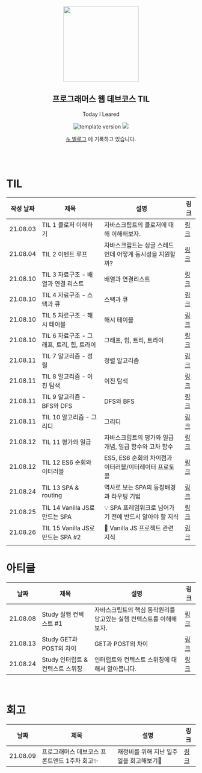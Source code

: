 <br/>
<p align="middle" >
  <img width="200px;" src="./src/images/prgms-logo.png"/>
</p>
<h2 align="middle">프로그래머스 웹 데브코스 TIL</h2>
<p align="middle">Today I Leared</p>
<p align="middle">
  <img src="https://img.shields.io/badge/version-1.0.0-blue?style=flat-square" alt="template version"/>
  <img src="https://img.shields.io/badge/language-md-md.svg?style=flat-square"/>
</p>

<p align="middle">
  <a href="https://velog.io/@grighth12">☕ 벨로그</a> 에 기록하고 있습니다.
</p>

<br/>

<br/>

# TIL

| 작성 날짜 | 제목                                      | 설명                                                     | 링크                                                                                                                                                                |
| --------- | ----------------------------------------- | -------------------------------------------------------- | ------------------------------------------------------------------------------------------------------------------------------------------------------------------- |
| 21.08.03  | TIL 1 클로저 이해하기                     | 자바스크립트의 클로저에 대해 이해해보자.                 | [링크](https://velog.io/@grighth12/TIL-1-%ED%81%B4%EB%A1%9C%EC%A0%80-%EC%9D%B4%ED%95%B4%ED%95%98%EA%B8%B0)                                                          |
| 21.08.04  | TIL 2 이벤트 루프                         | 자바스크립트는 싱글 스레드인데 어떻게 동시성을 지원할까? | [링크](https://velog.io/@grighth12/TIL-2-%EC%9D%B4%EB%B2%A4%ED%8A%B8-%EB%A3%A8%ED%94%84)                                                                            |
| 21.08.10  | TIL 3 자료구조 - 배열과 연결 리스트       | 배열과 연결리스트                                        | [링크](https://velog.io/@grighth12/TIL-3-%EC%9E%90%EB%A3%8C%EA%B5%AC%EC%A1%B0-%EB%B0%B0%EC%97%B4%EA%B3%BC-%EC%97%B0%EA%B2%B0%EB%A6%AC%EC%8A%A4%ED%8A%B8)            |
| 21.08.10  | TIL 4 자료구조 - 스택과 큐                | 스택과 큐                                                | [링크](https://velog.io/@grighth12/TIL-4-%EC%9E%90%EB%A3%8C%EA%B5%AC%EC%A1%B0-%EC%8A%A4%ED%83%9D%EA%B3%BC-%ED%81%90)                                                |
| 21.08.10  | TIL 5 자료구조 - 해시 테이블              | 해시 테이블                                              | [링크](https://velog.io/@grighth12/TIL-5-%EC%9E%90%EB%A3%8C%EA%B5%AC%EC%A1%B0-%ED%95%B4%EC%8B%9C-%ED%85%8C%EC%9D%B4%EB%B8%94)                                       |
| 21.08.10  | TIL 6 자료구조 - 그래프, 트리, 힙, 트라이 | 그래프, 힙, 트리, 트라이                                 | [링크](https://velog.io/@grighth12/TIL-6-%EC%9E%90%EB%A3%8C%EA%B5%AC%EC%A1%B0-%EA%B7%B8%EB%9E%98%ED%94%84-%ED%8A%B8%EB%A6%AC-%ED%9E%99-%ED%8A%B8%EB%9D%BC%EC%9D%B4) |
| 21.08.11  | TIL 7 알고리즘 - 정렬                     | 정렬 알고리즘                                            | [링크](https://velog.io/@grighth12/TIL-7-%EC%95%8C%EA%B3%A0%EB%A6%AC%EC%A6%98-%EC%A0%95%EB%A0%AC)                                                                   |
| 21.08.11  | TIL 8 알고리즘 - 이진 탐색                | 이진 탐색                                                | [링크](https://velog.io/@grighth12/TIL-8-%EC%95%8C%EA%B3%A0%EB%A6%AC%EC%A6%98-%EC%9D%B4%EC%A7%84-%ED%83%90%EC%83%89)                                                |
| 21.08.11  | TIL 9 알고리즘 - BFS와 DFS                | DFS와 BFS                                                | [링크](https://velog.io/@grighth12/TIL-9-%EC%95%8C%EA%B3%A0%EB%A6%AC%EC%A6%98-BFS%EC%99%80-DFS)                                                                     |
| 21.08.11  | TIL 10 알고리즘 - 그리디                  | 그리디                                                   | [링크](https://velog.io/@grighth12/TIL-10-%EC%95%8C%EA%B3%A0%EB%A6%AC%EC%A6%98-%EA%B7%B8%EB%A6%AC%EB%94%94)                                                         |
| 21.08.12  | TIL 11 평가와 일급                        | 자바스크립트의 평가와 일급 개념, 일급 함수와 고차 함수   | [링크](https://velog.io/@grighth12/TIL-11-%ED%8F%89%EA%B0%80%EC%99%80-%EC%9D%BC%EA%B8%89)                                                                           |
| 21.08.12  | TIL 12 ES6 순회와 이터러블                | ES5, ES6 순회의 차이점과 이터러블/이터레이터 프로토콜    | [링크](https://velog.io/@grighth12/TIL-12-ES6-%EC%88%9C%ED%9A%8C%EC%99%80-%EC%9D%B4%ED%84%B0%EB%9F%AC%EB%B8%94)                                                     |
| 21.08.24  | TIL 13 SPA & routing                      | 역사로 보는 SPA의 등장배경과 라우팅 기법                 | [링크](https://velog.io/@grighth12/TIL-13-SPA-routing)                                                                                                              |
| 21.08.25  | TIL 14 Vanilla JS로 만드는 SPA            | 💡 SPA 프레임워크로 넘어가기 전에 반드시 알아야 할 지식  | [링크](https://velog.io/@grighth12/TIL-14-Vanilla-JS%EB%A1%9C-%EB%A7%8C%EB%93%9C%EB%8A%94-TodoList)                                                                 |
| 21.08.26  | TIL 15 Vanilla JS로 만드는 SPA #2         | 🚀 Vanilla JS 프로젝트 관련 지식                         | [링크](https://velog.io/@grighth12/TIL-15-Vanilla-JS%EB%A1%9C-%EB%A7%8C%EB%93%9C%EB%8A%94-SPA-2)                                                                    |
|           |

# 아티클

| 날짜     | 제목                             | 설명                                                                | 링크                                                                                                                                            |
| -------- | -------------------------------- | ------------------------------------------------------------------- | ----------------------------------------------------------------------------------------------------------------------------------------------- |
| 21.08.08 | Study 실행 컨텍스트 #1           | 자바스크립트의 핵심 동작원리를 담고있는 실행 컨텍스트를 이해해보자. | [링크](https://velog.io/@grighth12/%EC%8B%A4%ED%96%89-%EC%BB%A8%ED%85%8D%EC%8A%A4%ED%8A%B8-1)                                                   |
| 21.08.13 | Study GET과 POST의 차이          | GET과 POST의 차이                                                   | [링크](https://velog.io/@grighth12/Study-GET%EA%B3%BC-POST%EC%9D%98-%EC%B0%A8%EC%9D%B4)                                                         |
| 21.08.24 | Study 인터럽트 & 컨텍스트 스위칭 | 인터럽트와 컨텍스트 스위칭에 대해서 알아봅니다.                     | [링크](https://velog.io/@grighth12/Study-%EC%9D%B8%ED%84%B0%EB%9F%BD%ED%8A%B8-%EC%BB%A8%ED%85%8D%EC%8A%A4%ED%8A%B8-%EC%8A%A4%EC%9C%84%EC%B9%AD) |

<br>

# 회고

| 날짜     | 제목                                          | 설명                                     | 링크                                                                                                                                                                                                                 |
| -------- | --------------------------------------------- | ---------------------------------------- | -------------------------------------------------------------------------------------------------------------------------------------------------------------------------------------------------------------------- |
| 21.08.09 | 프로그래머스 데브코스 프론트엔드 1주차 회고✨ | 재정비를 위해 지난 일주일을 회고해보기👀 | [링크](https://velog.io/@grighth12/%ED%94%84%EB%A1%9C%EA%B7%B8%EB%9E%98%EB%A8%B8%EC%8A%A4-%EB%8D%B0%EB%B8%8C%EC%BD%94%EC%8A%A4-%ED%94%84%EB%A1%A0%ED%8A%B8%EC%97%94%EB%93%9C-1%EC%A3%BC%EC%B0%A8-%ED%9A%8C%EA%B3%A0) |

